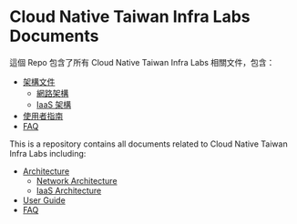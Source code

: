 # Cloud Native Taiwan Infra Labs Documents

這個 Repo 包含了所有 Cloud Native Taiwan Infra Labs 相關文件，包含：

- [架構文件](architecture)
	- [網路架構](architecture/network.md)
	- [IaaS 架構](architecture/iaas.md)
- [使用者指南](user-guide/openstack.md)
- [FAQ](user-guide/faq.md)

This is a repository contains all documents related to Cloud Native Taiwan Infra Labs including:

- [Architecture](architecture)
	- [Network Architecture](architecture/network.md)
	- [IaaS Architecture](architecture/iaas.md)
- [User Guide](user-guide/openstack.md)
- [FAQ](user-guide/faq.md)
